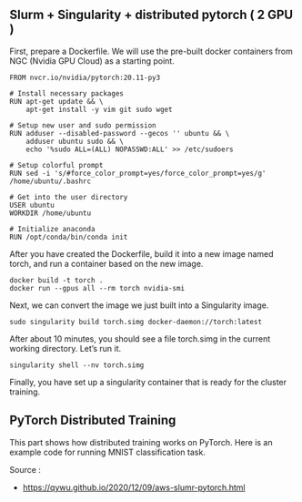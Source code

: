 ## Slurm + Singularity + distributed pytorch ( 2 GPU )
First, prepare a Dockerfile. We will use the pre-built docker containers from NGC (Nvidia GPU Cloud) as a starting point.
```
FROM nvcr.io/nvidia/pytorch:20.11-py3

# Install necessary packages
RUN apt-get update && \
    apt-get install -y vim git sudo wget

# Setup new user and sudo permission
RUN adduser --disabled-password --gecos '' ubuntu && \
    adduser ubuntu sudo && \
    echo '%sudo ALL=(ALL) NOPASSWD:ALL' >> /etc/sudoers

# Setup colorful prompt
RUN sed -i 's/#force_color_prompt=yes/force_color_prompt=yes/g' /home/ubuntu/.bashrc

# Get into the user directory
USER ubuntu
WORKDIR /home/ubuntu

# Initialize anaconda
RUN /opt/conda/bin/conda init

```

After you have created the Dockerfile, build it into a new image named torch, and run a container based on the new image.
```
docker build -t torch .
docker run --gpus all --rm torch nvidia-smi
```
Next, we can convert the image we just built into a Singularity image.
```
sudo singularity build torch.simg docker-daemon://torch:latest
```
After about 10 minutes, you should see a file torch.simg in the current working directory. Let’s run it.
```
singularity shell --nv torch.simg
```
Finally, you have set up a singularity container that is ready for the cluster training.

## PyTorch Distributed Training

This part shows how distributed training works on PyTorch. Here is an example code for running MNIST classification task.



Source :
- https://qywu.github.io/2020/12/09/aws-slumr-pytorch.html

